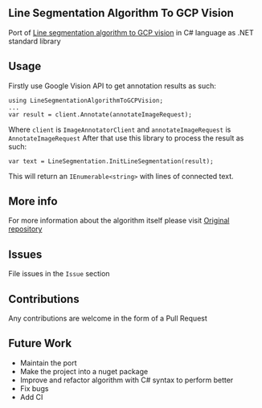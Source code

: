 ## Line Segmentation Algorithm To GCP Vision
Port of [Line segmentation algorithm to GCP vision](https://github.com/sshniro/line-segmentation-algorithm-to-gcp-vision) in C# language as .NET standard library

## Usage
Firstly use Google Vision API to get annotation results as such:
````
using LineSegmentationAlgorithmToGCPVision;
...
var result = client.Annotate(annotateImageRequest);
````
Where `client` is `ImageAnnotatorClient` and `annotateImageRequest` is `AnnotateImageRequest`
After that use this library to process the result as such:

````
var text = LineSegmentation.InitLineSegmentation(result);
````
This will return an `IEnumerable<string>` with lines of connected text.

## More info
For more information about the algorithm itself please visit [Original repository](https://github.com/sshniro/line-segmentation-algorithm-to-gcp-vision) 

## Issues
File issues in the `Issue` section

## Contributions
Any contributions are welcome in the form of a Pull Request

## Future Work
- Maintain the port
- Make the project into a nuget package
- Improve and refactor algorithm with C# syntax to perform better
- Fix bugs
- Add CI
